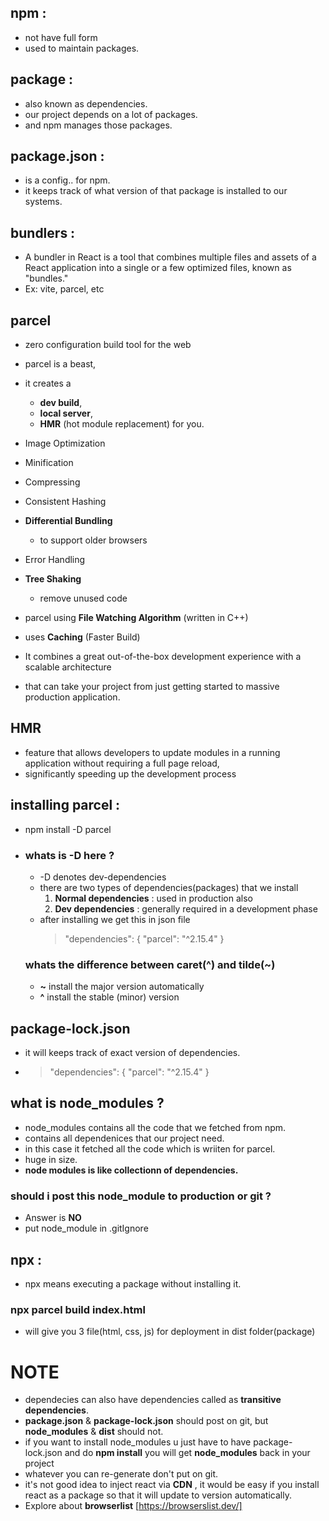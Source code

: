 ## npm :

- not have full form
- used to maintain packages.

## package :

- also known as dependencies.
- our project depends on a lot of packages.
- and npm manages those packages.

## package.json :

- is a config.. for npm.
- it keeps track of what version of that package is installed to our systems.

## bundlers :

- A bundler in React is a tool that combines multiple files and assets of a React application into a single or a few optimized files, known as "bundles."
- Ex: vite, parcel, etc

## parcel

- zero configuration build tool for the web
- parcel is a beast,
- it creates a
  - **dev build**,
  - **local server**,
  - **HMR** (hot module replacement) for you.
- Image Optimization
- Minification
- Compressing
- Consistent Hashing
- **Differential Bundling**
  - to support older browsers
- Error Handling
- **Tree Shaking**

  - remove unused code

- parcel using **File Watching Algorithm** (written in C++)
- uses **Caching** (Faster Build)
- It combines a great out-of-the-box development experience with a scalable architecture
- that can take your project from just getting started to massive production application.

## HMR

- feature that allows developers to update modules in a running application without requiring a full page reload,
- significantly speeding up the development process

## installing parcel :

- npm install -D parcel
- ### whats is -D here ?

  - -D denotes dev-dependencies
  - there are two types of dependencies(packages) that we install
    1. **Normal dependencies** : used in production also
    2. **Dev dependencies** : generally required in a development phase
  - after installing we get this in json file
    > "dependencies": {
    > "parcel": "^2.15.4"
    > }

  ### whats the difference between caret(^) and tilde(~)

  - <b>~</b> install the major version automatically
  - <b>^</b> install the stable (minor) version

## package-lock.json

- it will keeps track of exact version of dependencies.
- > "dependencies": {
      "parcel": "^2.15.4"
  }

## what is node_modules ?

- node_modules contains all the code that we fetched from npm.
- contains all dependenices that our project need.
- in this case it fetched all the code which is wriiten for parcel.
- huge in size.
- **node modules is like collectionn of dependencies.**

### should i post this node_module to production or git ?

- Answer is **NO**
- put node_module in .gitIgnore

## npx :

- npx means executing a package without installing it.

### npx parcel build index.html

- will give you 3 file(html, css, js) for deployment in dist folder(package)

# NOTE

- dependecies can also have dependencies called as **transitive dependencies**.
- **package.json** & **package-lock.json** should post on git, but **node_modules** & **dist** should not.
- if you want to install node_modules u just have to have package-lock.json and do **npm install** you will get **node_modules** back in your project
- whatever you can re-generate don't put on git.
- it's not good idea to inject react via **CDN** , it would be easy if you install react as a package so that it will update to version automatically.
- Explore about **browserlist** [https://browserslist.dev/]
